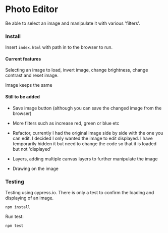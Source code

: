 # Photo Editor

Be able to select an image and manipulate it with various 'filters'.

### Install

Insert `index.html` with path in to the browser to run.

#### Current features

Selecting an image to load, invert image, change brightness, change contrast and reset image.

Image keeps the same


#### Still to be added

- Save image button (although you can save the changed image from the browser)

- More filters such as increase red, green or blue etc

- Refactor, currently I had the original image side by side with the one you can edit. I decided I only wanted the image to edit displayed. I have temporarily hidden it but need to change the code so that it is loaded but not 'displayed'

- Layers, adding multiple canvas layers to further manipulate the image

- Drawing on the image


### Testing

Testing using cypress.io. There is only a test to confirm the loading and displaying of an image.

`npm install`

Run test:

`npm test`
